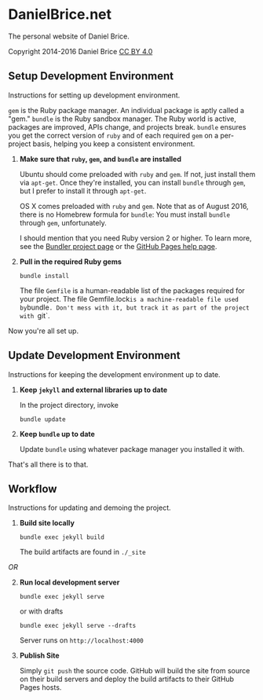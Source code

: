 # DanielBrice.net

The personal website of Daniel Brice.

Copyright 2014-2016 Daniel Brice [CC BY 4.0][1]

## Setup Development Environment

Instructions for setting up development environment.

`gem` is the Ruby package manager. An individual package is aptly called a "gem." `bundle` is the Ruby sandbox manager. The Ruby world is active, packages are improved, APIs change, and projects break. `bundle` ensures you get the correct version of `ruby` and of each required `gem` on a per-project basis, helping you keep a consistent environment.

1.  **Make sure that `ruby`, `gem`, and `bundle` are installed**

    Ubuntu should come preloaded with `ruby` and `gem`. If not, just install them via `apt-get`. Once they're installed, you can install `bundle` through `gem`, but I prefer to install it through `apt-get`.

    OS X comes preloaded with `ruby` and `gem`. Note that as of August 2016, there is no Homebrew formula for `bundle`: You must install `bundle` through `gem`, unfortunately.

    I should mention that you need Ruby version 2 or higher. To learn more, see the [Bundler project page][2] or the [GitHub Pages help page][3].

2.  **Pull in the required Ruby gems**

    ```
    bundle install
    ```

    The file `Gemfile` is a human-readable list of the packages required for your project. The file Gemfile.lock` is a machine-readable file used by `bundle`. Don't mess with it, but track it as part of the project with `git`.

Now you're all set up.

## Update Development Environment

Instructions for keeping the development environment up to date.

1.  **Keep `jekyll` and external libraries up to date**

    In the project directory, invoke

    ```
    bundle update
    ```

2.  **Keep `bundle` up to date**

    Update `bundle` using whatever package manager you installed it with.

That's all there is to that.

## Workflow

Instructions for updating and demoing the project.

1.  **Build site locally**

    ```
    bundle exec jekyll build
    ```

    The build artifacts are found in `./_site`

*OR*

2.  **Run local development server**

    ```
    bundle exec jekyll serve
    ```

    or with drafts

    ```
    bundle exec jekyll serve --drafts
    ```

    Server runs on `http://localhost:4000`

3.  **Publish Site**

    Simply `git push` the source code. GitHub will build the site from source on their build servers and deploy the build artifacts to their GitHub Pages hosts.

  [1]: http://creativecommons.org/licenses/by/4.0/
  [2]: http://http://bundler.io/
  [3]: http://help.github.com/articles/using-jekyll-as-a-static-site-generator-with-github-pages/
